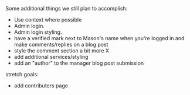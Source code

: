 Some additional things we still plan to accomplish:
- Use context where possible
- Admin login.
- Admin login styling.
- have a verified mark next to Mason's name when you're logged in and make comments/replies on a blog post
- style the comment section a bit more X
- add additional services/styling
- add an "author" to the manager blog post submission

stretch goals:
- add contributers page